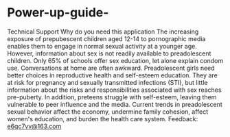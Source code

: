 # Power-up-guide-
Technical Support
Why do you need this application
The increasing exposure of prepubescent children aged 12-14 to pornographic media enables them to engage in normal 
sexual activity at a younger age. However, information about sex is not readily available to preadolescent children. 
Only 65% of schools offer sex education, let alone explain condom use. Conversations at home are often awkward. 
Preadolescent girls need better choices in reproductive health and self-esteem education. 
They are at risk for pregnancy and sexually transmitted infections (STI), 
but little information about the risks and responsibilities associated with sex reaches pre-puberty. In addition, 
preteens struggle with self-esteem, leaving them vulnerable to peer influence and the media. 
Current trends in preadolescent sexual behavior affect the economy, undermine family cohesion, 
affect women's education, and burden the health care system.
Feedback: e6qc7vv@163.com
